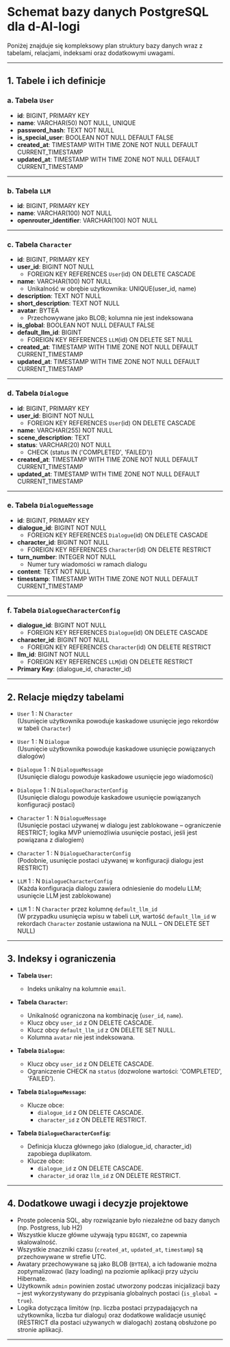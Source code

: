 # Schemat bazy danych PostgreSQL dla d-AI-logi

Poniżej znajduje się kompleksowy plan struktury bazy danych wraz z tabelami, relacjami, indeksami oraz dodatkowymi uwagami.

---

## 1. Tabele i ich definicje

### a. Tabela `User`
- **id**: BIGINT, PRIMARY KEY  
- **name**: VARCHAR(50) NOT NULL, UNIQUE  
- **password_hash**: TEXT NOT NULL  
- **is_special_user**: BOOLEAN NOT NULL DEFAULT FALSE  
- **created_at**: TIMESTAMP WITH TIME ZONE NOT NULL DEFAULT CURRENT_TIMESTAMP  
- **updated_at**: TIMESTAMP WITH TIME ZONE NOT NULL DEFAULT CURRENT_TIMESTAMP  

---

### b. Tabela `LLM`
- **id**: BIGINT, PRIMARY KEY  
- **name**: VARCHAR(100) NOT NULL  
- **openrouter_identifier**: VARCHAR(100) NOT NULL  

---

### c. Tabela `Character`
- **id**: BIGINT, PRIMARY KEY  
- **user_id**: BIGINT NOT NULL  
  - FOREIGN KEY REFERENCES `User`(id) ON DELETE CASCADE  
- **name**: VARCHAR(100) NOT NULL  
  - Unikalność w obrębie użytkownika: UNIQUE(user_id, name)  
- **description**: TEXT NOT NULL  
- **short_description**: TEXT NOT NULL  
- **avatar**: BYTEA  
  - Przechowywane jako BLOB; kolumna nie jest indeksowana  
- **is_global**: BOOLEAN NOT NULL DEFAULT FALSE  
- **default_llm_id**: BIGINT  
  - FOREIGN KEY REFERENCES `LLM`(id) ON DELETE SET NULL  
- **created_at**: TIMESTAMP WITH TIME ZONE NOT NULL DEFAULT CURRENT_TIMESTAMP  
- **updated_at**: TIMESTAMP WITH TIME ZONE NOT NULL DEFAULT CURRENT_TIMESTAMP  

---

### d. Tabela `Dialogue`
- **id**: BIGINT, PRIMARY KEY  
- **user_id**: BIGINT NOT NULL  
  - FOREIGN KEY REFERENCES `User`(id) ON DELETE CASCADE  
- **name**: VARCHAR(255) NOT NULL  
- **scene_description**: TEXT  
- **status**: VARCHAR(20) NOT NULL  
  - CHECK (status IN ('COMPLETED', 'FAILED'))  
- **created_at**: TIMESTAMP WITH TIME ZONE NOT NULL DEFAULT CURRENT_TIMESTAMP  
- **updated_at**: TIMESTAMP WITH TIME ZONE NOT NULL DEFAULT CURRENT_TIMESTAMP  

---

### e. Tabela `DialogueMessage`
- **id**: BIGINT, PRIMARY KEY  
- **dialogue_id**: BIGINT NOT NULL  
  - FOREIGN KEY REFERENCES `Dialogue`(id) ON DELETE CASCADE  
- **character_id**: BIGINT NOT NULL  
  - FOREIGN KEY REFERENCES `Character`(id) ON DELETE RESTRICT  
- **turn_number**: INTEGER NOT NULL  
  - Numer tury wiadomości w ramach dialogu  
- **content**: TEXT NOT NULL  
- **timestamp**: TIMESTAMP WITH TIME ZONE NOT NULL DEFAULT CURRENT_TIMESTAMP  

---

### f. Tabela `DialogueCharacterConfig`
- **dialogue_id**: BIGINT NOT NULL  
  - FOREIGN KEY REFERENCES `Dialogue`(id) ON DELETE CASCADE  
- **character_id**: BIGINT NOT NULL  
  - FOREIGN KEY REFERENCES `Character`(id) ON DELETE RESTRICT  
- **llm_id**: BIGINT NOT NULL  
  - FOREIGN KEY REFERENCES `LLM`(id) ON DELETE RESTRICT  
- **Primary Key**: (dialogue_id, character_id)  

---

## 2. Relacje między tabelami

- `User` 1 : N `Character`  
  (Usunięcie użytkownika powoduje kaskadowe usunięcie jego rekordów w tabeli `Character`)

- `User` 1 : N `Dialogue`  
  (Usunięcie użytkownika powoduje kaskadowe usunięcie powiązanych dialogów)

- `Dialogue` 1 : N `DialogueMessage`  
  (Usunięcie dialogu powoduje kaskadowe usunięcie jego wiadomości)

- `Dialogue` 1 : N `DialogueCharacterConfig`  
  (Usunięcie dialogu powoduje kaskadowe usunięcie powiązanych konfiguracji postaci)

- `Character` 1 : N `DialogueMessage`  
  (Usunięcie postaci używanej w dialogu jest zablokowane – ograniczenie RESTRICT; logika MVP uniemożliwia usunięcie postaci, jeśli jest powiązana z dialogiem)

- `Character` 1 : N `DialogueCharacterConfig`  
  (Podobnie, usunięcie postaci używanej w konfiguracji dialogu jest RESTRICT)

- `LLM` 1 : N `DialogueCharacterConfig`  
  (Każda konfiguracja dialogu zawiera odniesienie do modelu LLM; usunięcie LLM jest zablokowane)

- `LLM` 1 : N `Character` przez kolumnę `default_llm_id`  
  (W przypadku usunięcia wpisu w tabeli `LLM`, wartość `default_llm_id` w rekordach `Character` zostanie ustawiona na NULL – ON DELETE SET NULL)

---

## 3. Indeksy i ograniczenia

- **Tabela `User`:**
  - Indeks unikalny na kolumnie `email`.

- **Tabela `Character`:**
  - Unikalność ograniczona na kombinację (`user_id`, `name`).
  - Klucz obcy `user_id` z ON DELETE CASCADE.
  - Klucz obcy `default_llm_id` z ON DELETE SET NULL.
  - Kolumna `avatar` nie jest indeksowana.

- **Tabela `Dialogue`:**
  - Klucz obcy `user_id` z ON DELETE CASCADE.
  - Ograniczenie CHECK na `status` (dozwolone wartości: 'COMPLETED', 'FAILED').

- **Tabela `DialogueMessage`:**
  - Klucze obce:
    - `dialogue_id` z ON DELETE CASCADE.
    - `character_id` z ON DELETE RESTRICT.

- **Tabela `DialogueCharacterConfig`:**
  - Definicja klucza głównego jako (dialogue_id, character_id) zapobiega duplikatom.
  - Klucze obce:
    - `dialogue_id` z ON DELETE CASCADE.
    - `character_id` oraz `llm_id` z ON DELETE RESTRICT.

---

## 4. Dodatkowe uwagi i decyzje projektowe

- Proste polecenia SQL, aby rozwiązanie było niezależne od bazy danych (np. Postgress, lub H2)
- Wszystkie klucze główne używają typu `BIGINT`, co zapewnia skalowalność.  
- Wszystkie znaczniki czasu (`created_at`, `updated_at`, `timestamp`) są przechowywane w strefie UTC.  
- Awatary przechowywane są jako BLOB (`BYTEA`), a ich ładowanie można zoptymalizować (lazy loading) na poziomie aplikacji przy użyciu Hibernate.  
- Użytkownik `admin` powinien zostać utworzony podczas inicjalizacji bazy – jest wykorzystywany do przypisania globalnych postaci (`is_global = true`).  
- Logika dotycząca limitów (np. liczba postaci przypadających na użytkownika, liczba tur dialogu) oraz dodatkowe walidacje usunięć (RESTRICT dla postaci używanych w dialogach) zostaną obsłużone po stronie aplikacji.

---
